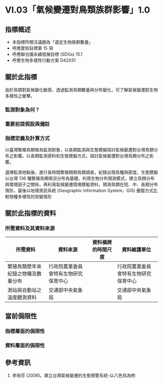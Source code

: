 # VI.03「氣候變遷對鳥類族群影響」1.0


## 指標概述

* 本指標所關注議題為「選定生物族群數量」
* 呼應愛知目標第 15 項
* 呼應聯合國永續發展目標 (SDGs) 15.1
* 呼應生物多樣性行動方案 D42031


<script type="text/javascript" src="http://cdn.mathjax.org/mathjax/latest/MathJax.js?config=TeX-AMS-MML_HTMLorMML"></script>


## 關於此指標

由於鳥類對氣候變化敏感，透過監測鳥類數量與分布變化，可了解氣候變遷對生物多樣性之衝擊。  

### 監測對象為何？



### 重要前提假設與備註



### 指標定義及計算方式

以臺灣繁殖鳥類做為監測對象，以長期監測與生態模擬探討氣候變遷對台灣鳥類分布之影響。以長期監測資料和生態模擬方式，探討氣候變遷對台灣鳥類分布之影響。

選擇監測地點後，進行長時間繁殖期期鳥類調查，紀錄出現鳥種與密度。生態模擬以台灣 136 種繁殖鳥類現況分布為基礎，利用生物分布預測模式，建立鳥類分布與環境因子之關係，再利用氣候變遷情境模擬資料，預測鳥類在短、中、長期分布情形，最後以地理資訊系統 (Geographic Information System，GIS) 疊圖方式比較物種多樣性的改變情形


## 關於此指標的資料

### 所需資料及其資料來源

| 所需資料 | 資料來源 | 資料橫跨的時間尺度 | 資料維護單位 |
|-----|-----|-----|-----|
| 繁殖鳥類歷年來紀錄之物種及數量分布 | 行政院農業委員會特有生物研究保育中心 |  | 行政院農業委員會特有生物研究保育中心 |
| 測站與自動站之溫度觀測資料 | 交通部中央氣象局 |  | 交通部中央氣象局 |


## 當前侷限性

### 指標層面的侷限性



### 資料層面的侷限性


## 參考資訊
1. 李培芬 (2006)。建立台灣氣候變遷的生態預警系統-以八色鳥為例
